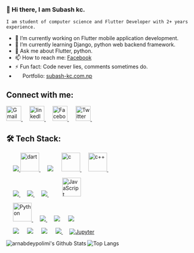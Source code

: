 ### 👋 Hi there, I am Subash kc.

    I am student of computer science and Flutter Developer with 2+ years experience.
- 🔭 I’m currently working on Flutter mobile application development.
- 🌱 I’m currently learning Django, python web backend framework.
- 💬 Ask me about Flutter, python.
- 📫 How to reach me: [Facebook]([www.](https://www.facebook.com/subaazkc/))
- ⚡ Fun fact: Code never lies, comments sometimes do.
- <img src="https://img.icons8.com/fluency/48/000000/domain.png" height="16" width= "16"/> Portfolio: [subash-kc.com.np](https://www.subash-kc.com.np/)
  
## Connect with me:
<a href="mailto: subaazkc@gamil.com" > <img src ="https://img.icons8.com/color/48/000000/gmail-new.png" alt = "Gmail" height= "40" width = "40"> </a>&emsp;
<a href="https://www.linkedin.com/in/subash-kc-71460819b/" > <img src ="https://img.icons8.com/external-justicon-flat-justicon/64/000000/external-linkedin-social-media-justicon-flat-justicon.png" alt = "linkedIn" height = "40" width = "40"> </a>
&emsp;
<a href="https://www.facebook.com/subaazkc" > <img src ="https://img.icons8.com/fluency/48/000000/facebook-new.png" alt = "Facebook" height = "40" width = "40"> </a>
&emsp;
<a href="https://twitter.com/SubaazKc" > <img src ="https://img.icons8.com/color/48/000000/twitter--v1.png" alt = "Twitter" height = "40" width = "40"> </a>
&emsp;

## 🛠️ Tech Stack:
<p align="left"> 
  &emsp;
  <a href="https://flutter.dev/" target="_blank"> 
    <img src="https://img.icons8.com/color/48/000000/flutter.png"/>
  </a> 
  <a href="https://dart.dev/" target="_blank"> 
    <img src="https://img.icons8.com/color/48/000000/dart.png" alt = "dart" width = "50"/>
  </a> 
   &emsp;
  <a href="https://firebase.google.com/"><img src="https://img.icons8.com/color/48/000000/firebase.png"/></a>
  &emsp;
  <a href="https://www.tutorialspoint.com/cprogramming/index.htm" target="_blank"> 
    <img src="https://img.icons8.com/color/48/000000/c-programming.png" alt = "c" width = "50"/>
  </a>
  &emsp;
  <a href="https://www.cplusplus.com/" target="_blank">
    <img src="https://img.icons8.com/color/48/000000/c-plus-plus-logo.png" alt = "c++" width = "50"/>
  </a>
  &emsp;
</p>

<p align="left"> 
  &emsp; 
  <a href="https://www.w3.org/html/" target="_blank"> 
   <img src="https://img.icons8.com/color/48/000000/html-5--v1.png"/>
  </a>   
  &emsp;
  <a href="https://www.w3schools.com/css/" target="_blank">
    <img src="https://img.icons8.com/color/48/000000/css3.png"/>
  </a> 
   &emsp;
  <a href="https://getbootstrap.com" target="_blank"> 
   <img src="https://img.icons8.com/color/48/000000/bootstrap.png"/>
  </a>
&emsp; 
  &emsp;
  <a href="https://www.javascript.com/" target="_blank"> 
     <img src="https://img.icons8.com/color/48/000000/javascript--v1.png" alt = "JavaScript" width = "50"/>
   </a>
</p>

<p align="left"> 
  &emsp;
  <a href="https://www.python.org/" target="_blank"> 
    <img src="https://img.icons8.com/color/48/000000/python--v1.png" alt = "Python" width = "50"/>
  </a> 
  &emsp;
  <a href="https://www.djangoproject.com/" target="_blank"> 
    <img src="https://img.icons8.com/external-tal-revivo-shadow-tal-revivo/24/000000/external-django-a-high-level-python-web-framework-that-encourages-rapid-development-logo-shadow-tal-revivo.png"/>
  </a> 
   &emsp;
   <a href="https://www.mysql.com/"><img src="https://img.icons8.com/fluency/48/000000/mysql-logo.png"/></a>
 &emsp; 
    <a href="https://www.heroku.com/"><img src="https://img.icons8.com/color/48/000000/heroku.png"/></a>  
  &emsp;
</p>

<p align="left">
  &emsp;
    <a href="#"><img src="https://img.icons8.com/color/48/000000/git.png"/></a>
  &emsp;
    <a href="#"><img src="https://img.icons8.com/color/48/000000/linux--v1.png"/></a>
  &emsp;
    <a href="#"><img src="https://img.icons8.com/color/48/000000/visual-studio-code-2019.png"/></a>
  &emsp;
    <a href="#">
  	<img src="https://img.icons8.com/color/48/000000/figma--v1.png"/>
  </a>
&emsp; 
    <a href="#"><img alt="Jupyter" src="https://img.icons8.com/fluency/48/000000/jupyter.png"/></a>
</p>

<img align="left" alt="arnabdeypolimi's Github Stats" src="https://github-readme-stats.vercel.app/api?username=subash9860&show_icons=true &theme=tokyonight"/>

![Top Langs](https://github-readme-stats.vercel.app/api/top-langs/?username=subash9860&theme=tokyonight)